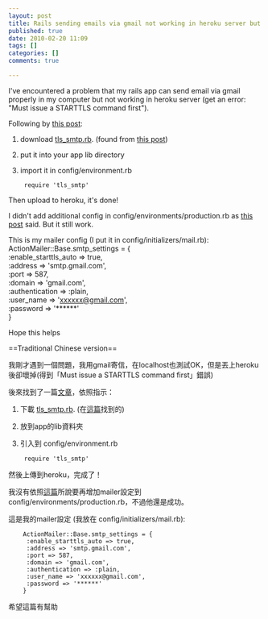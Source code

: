 ```yaml
---
layout: post
title: Rails sending emails via gmail not working in heroku server but ok in localhost
published: true
date: 2010-02-20 11:09
tags: []
categories: []
comments: true

---
```



I've encountered a problem that my rails app can send email via gmail properly in my computer but not working in heroku server (get an error: "Must issue a STARTTLS command first").  
  
Following by [this post][1]:  
  
1. download [tls_smtp.rb][2]. (found from [this post][3])  
2. put it into your app lib directory  
3. import it in config/environment.rb  

		require 'tls_smtp'  
		  
Then upload to heroku, it's done!  
  
I didn't add additional config in config/environments/production.rb as [this post][1] said. But it still work.  
  
This is my mailer config (I put it in config/initializers/mail.rb):  
		ActionMailer::Base.smtp_settings = {  
		 :enable_starttls_auto => true,  
		 :address => 'smtp.gmail.com',  
		 :port => 587,  
		 :domain => 'gmail.com',  
		 :authentication => :plain,  
		 :user_name => 'xxxxxx@gmail.com',  
		 :password => '******'  
		}  
		  
Hope this helps  
  
  
==Traditional Chinese version==  
  
我剛才遇到一個問題，我用gmail寄信，在localhost也測試OK，但是丟上heroku後卻壞掉(得到「Must issue a STARTTLS command first」錯誤)  
  
後來找到了一篇[文章][1]，依照指示：  
  

1. 下載 [tls_smtp.rb][2]. (在[這篇][3]找到的)

2. 放到app的lib資料夾

3. 引入到 config/environment.rb

		require 'tls_smtp'  
		  
然後上傳到heroku，完成了！  

  

我沒有依照[這篇][1]所說要再增加mailer設定到config/environments/production.rb，不過他還是成功。

  

這是我的mailer設定 (我放在 config/initializers/mail.rb):

		ActionMailer::Base.smtp_settings = {  
		 :enable_starttls_auto => true,  
		 :address => 'smtp.gmail.com',  
		 :port => 587,  
		 :domain => 'gmail.com',  
		 :authentication => :plain,  
		 :user_name => 'xxxxxx@gmail.com',  
		 :password => '******'  
		}  
		

  

希望這篇有幫助

  



[1]: http://groups.google.com/group/communityengine/browse_thread/thread/ff7ae0daeae8cbaf
[2]: http://sites.google.com/site/knkalbum/tls_smtp.rb?attredirects=0
[3]: http://www.errorhelp.com/search/details/78026/redmine-rails-must-issue-a-starttls-command-first
